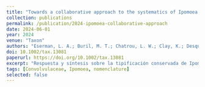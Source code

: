 ```yaml
---
title: "Towards a collaborative approach to the systematics of Ipomoea: a response to the rebuttal on changing the conserved type of Ipomoea"
collection: publications
permalink: /publication/2024-ipomoea-collaborative-approach
date: 2024-06-01
year: 2024
venue: "Taxon"
authors: "Eserman, L. A.; Buril, M. T.; Chatrou, L. W.; Clay, K.; Desquilbet, T. E.; Ferreira, P. P. A.; Grande Allende, J. R.; Huerta-Ramos, G.; Kojima, R. K.; Miller, R. E.; More, S.; Moreira, A. L. C.; Pastore, M.; Petrongari, F. S.; Pisuttimarn, P.; Pornpongrungrueng, P.; Rifkin, J.; Shimpale, V. B.; Sosef, M. S. M.; Stinchcombe, J. R.; Simões, A. R. G."
doi: 10.1002/tax.13081
paperurl: https://doi.org/10.1002/tax.13081
excerpt: "Respuesta y síntesis sobre la tipificación conservada de Ipomoea y su impacto en la clasificación de Ipomoeeae."
tags: [Convolvulaceae, Ipomoea, nomenclature]
selected: false
---
```


